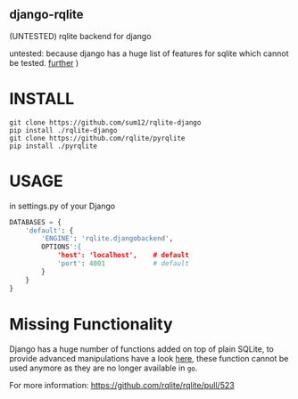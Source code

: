 django-rqlite
-------------

(UNTESTED) rqlite backend for django

untested: because django has a huge list of features for sqlite
which cannot be tested. [further](#missing-functionality)
)

INSTALL
=======
```
git clone https://github.com/sum12/rqlite-django
pip install ./rqlite-django
git clone https://github.com/rqlite/pyrqlite
pip install ./pyrqlite
```

USAGE
=====
in settings.py of your Django
```python
DATABASES = {
    'default': {
        'ENGINE': 'rqlite.djangobackend',
        OPTIONS':{
            'host': 'localhost',    # default
            'port': 4001            # default
        }
    }
}
```
Missing Functionality
=====================
Django has a huge number of functions added on top of plain SQLite,
to provide advanced manipulations have a look [here](https://github.com/django/django/blob/142e1ead76fd452dc9bca0ab0f12bad56a116fb5/django/db/backends/sqlite3/base.py#L194), these
function cannot be used anymore as they are no longer available in `go`.

For more information: https://github.com/rqlite/rqlite/pull/523
